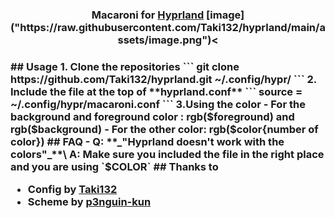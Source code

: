 <h3 align="center">
	Macaroni for <a href="https://github.com/hyprwm/hyprland">Hyprland</a>
    	[image]("https://raw.githubusercontent.com/Taki132/hyprland/main/assets/image.png")<
<h3>
##  Usage
1. Clone the repositories
```
git clone https://github.com/Taki132/hyprland.git ~/.config/hypr/
```
2. Include the file at the top of **hyprland.conf**
```
source = ~/.config/hypr/macaroni.conf
```
3.Using the color
    - For the background and foreground color : rgb($foreground) and rgb($background)
    - For the other color: rgb($color{number of color})
##  FAQ
-	Q: **_"Hyprland doesn't work with the colors"_**\
	A: Make sure you included the file in the right place and you are using `$COLOR`
##  Thanks to

- Config by [Taki132](https://github.com/Taki132)
- Scheme by [p3nguin-kun](https://github.com/p3nguin-kun)


